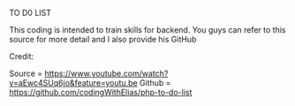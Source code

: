 TO D0 LIST

This coding is intended to train skills for backend. You guys can refer to this source for more detail and I also provide his GitHub

Credit:

Source = https://www.youtube.com/watch?v=aEwc4SUq6jo&feature=youtu.be
Github = https://github.com/codingWithElias/php-to-do-list
